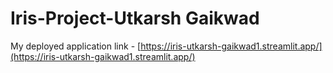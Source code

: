 # Iris-Project-Utkarsh Gaikwad

My deployed application link - [https://iris-utkarsh-gaikwad1.streamlit.app/](https://iris-utkarsh-gaikwad1.streamlit.app/)